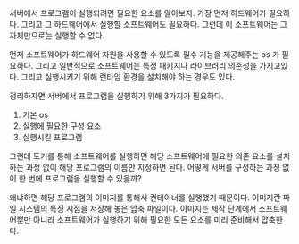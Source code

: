서버에서 프로그램이 실행되려면 필요한 요소를 알아보자. 가장 먼저 하드웨어가 필요하다. 그리고 그 하드웨어에서 실행할 소프트웨어도 필요하다. 그런데 이 소프트웨어는 그 자체만으로는 실행할 수 없다. 

먼저 소프트웨어가 하드웨어 자원을 사용할 수 있도록 필수 기능을 제공해주는 os 가 필요하다. 그리고 일반적으로 소프트웨어는 특정 패키지나 라이브러리 의존성을 가지고있다. 그리고 실행시키기 위해 런타임 환경을 설치해야 하는 경우도 있다. 

정리하자면 서버에서 프로그램을 실행하기 위해 3가지가 필요하다. 
1. 기본 os
2. 실행에 필요한 구성 요소
3. 실행시킬 프로그램

그런데 도커를 통해 소프트웨어를 실행하면 해당 소프트웨어에 필요한 의존 요소를 설치하는 과정 없이 해당 프로그램의 이름만 지정하면 된다. 어떻게 서버를 구성하는 과정 없이 한 번에 프로그램을 실행할 수 있을까?

왜냐하면 해당 프로그램의 이미지를 통해서 컨테이너를 실행했기 때문이다. 이미지란 파일 시스템의 특정 시점을 저장해 놓은 압축 파일이다. 이미지는 제작 단계에서 소프트웨어뿐만 아니라 소프트웨어가 실행하기 위해 필요한 모든 요소를 미리 준비해서 압축한다.